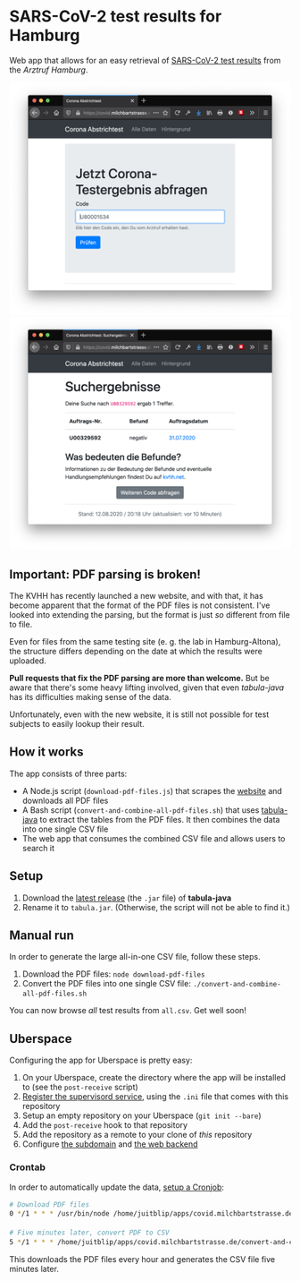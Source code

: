 # SARS-CoV-2 test results for Hamburg

Web app that allows for an easy retrieval of [SARS-CoV-2 test results][6] from the _Arztruf Hamburg_.

![Screenshot of the homepage](screenshot-homepage.png)
![Screenshot of the search results](screenshot-search-results.png)

## Important: PDF parsing is broken!

The KVHH has recently launched a new website, and with that, it has become apparent that the format of the PDF files
is not consistent. I've looked into extending the parsing, but the format is just _so_ different from file to file.

Even for files from the same testing site (e. g. the lab in Hamburg-Altona), the structure differs depending on the date
at which the results were uploaded.

**Pull requests that fix the PDF parsing are more than welcome.** But be aware that there's some heavy lifting involved,
given that even _tabula-java_ has its difficulties making sense of the data.

Unfortunately, even with the new website, it is still not possible for test subjects to easily lookup their result.

## How it works

The app consists of three parts:

- A Node.js script (`download-pdf-files.js`) that scrapes the [website][6] and downloads all PDF files
- A Bash script (`convert-and-combine-all-pdf-files.sh`) that uses [tabula-java][7] to extract the tables from the PDF files.
  It then combines the data into one single CSV file
- The web app that consumes the combined CSV file and allows users to search it

## Setup

1. Download the [latest release][1] (the `.jar` file) of **tabula-java**
2. Rename it to `tabula.jar`. (Otherwise, the script will not be able to find it.)

## Manual run

In order to generate the large all-in-one CSV file, follow these steps.

1. Download the PDF files: `node download-pdf-files`
2. Convert the PDF files into one single CSV file: `./convert-and-combine-all-pdf-files.sh`

You can now browse _all_ test results from `all.csv`. Get well soon!

## Uberspace

Configuring the app for Uberspace is pretty easy:

1. On your Uberspace, create the directory where the app will be installed to (see the `post-receive` script)
2. [Register the supervisord service][2], using the `.ini` file that comes with this repository
3. Setup an empty repository on your Uberspace (`git init --bare`)
4. Add the `post-receive` hook to that repository
5. Add the repository as a remote to your clone of _this_ repository
6. Configure [the subdomain][3] and [the web backend][4]

### Crontab

In order to automatically update the data, [setup a Cronjob][5]:

```bash
# Download PDF files
0 */1 * * * /usr/bin/node /home/juitblip/apps/covid.milchbartstrasse.de/download-pdf-files >> /home/juitblip/apps/covid.milchbartstrasse.de/cronjob-download.log 2>&1

# Five minutes later, convert PDF to CSV
5 */1 * * * /home/juitblip/apps/covid.milchbartstrasse.de/convert-and-combine-all-pdf-files.sh >> /home/juitblip/apps/covid.milchbartstrasse.de/cronjob-convert.log 2>&1
```

This downloads the PDF files every hour and generates the CSV file five minutes later.

[1]: https://github.com/tabulapdf/tabula-java/releases/latest
[2]: https://manual.uberspace.de/daemons-supervisord.html
[3]: https://manual.uberspace.de/web-domains.html
[4]: https://manual.uberspace.de/web-backends.html
[5]: https://manual.uberspace.de/daemons-cron.html
[6]: https://www.kvhh.net/kvhh/pages/index/p/1424
[7]: https://github.com/tabulapdf/tabula-java